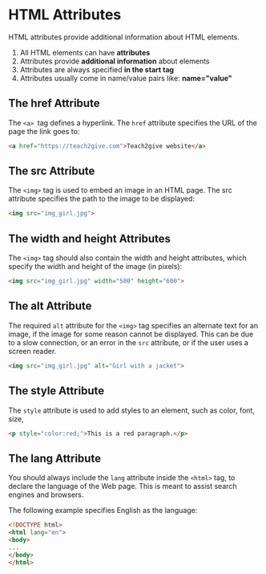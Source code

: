 # HTML Attributes

HTML attributes provide additional information about HTML elements.

1. All HTML elements can have **attributes**
2. Attributes provide **additional information** about elements
3. Attributes are always specified **in the start tag**
4. Attributes usually come in name/value pairs like: **name="value"**

## The href Attribute

The `<a> `tag defines a hyperlink. The `href` attribute specifies the URL of the page the link goes to:

```HTML
<a href="https://teach2give.com">Teach2give website</a>
```

## The src Attribute
The `<img>` tag is used to embed an image in an HTML page. The src attribute specifies the path to the image to be displayed:

```HTML
<img src="img_girl.jpg">
```

## The width and height Attributes
The `<img>` tag should also contain the width and height attributes, which specify the width and height of the image (in pixels):

```HTML
<img src="img_girl.jpg" width="500" height="600">
```

## The alt Attribute

The required `alt` attribute for the `<img>` tag specifies an alternate text for an image, if the image for some reason cannot be displayed. 
This can be due to a slow connection, or an error in the `src` attribute, or if the user uses a screen reader.
```HTML
<img src="img_girl.jpg" alt="Girl with a jacket">
```
## The style Attribute
The `style` attribute is used to add styles to an element, such as color, font, size, 

```HTML
<p style="color:red;">This is a red paragraph.</p>
```

## The lang Attribute
You should always include the `lang` attribute inside the `<html>` tag, to declare the language of the Web page. This is meant to assist search engines and browsers.

The following example specifies English as the language:
```HTML
<!DOCTYPE html>
<html lang="en">
<body>
...
</body>
</html>
```